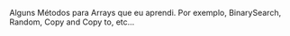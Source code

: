 Alguns Métodos para Arrays que eu aprendi. Por exemplo, BinarySearch, Random, Copy and Copy to, etc...
